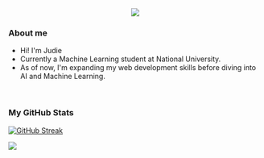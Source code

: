 
<div align="center">
  <img src="https://visitor-badge.laobi.icu/badge?page_id=j-archives.j-archives"/>
</div>

### About me
- Hi! I'm Judie
- Currently a Machine Learning student at National University.
- As of now, I'm expanding my web development skills before diving into AI and Machine Learning.
<br>


### My GitHub Stats

<a href="https://git.io/streak-stats"><img src="https://github-readme-streak-stats.herokuapp.com?user=j-archives" alt="GitHub Streak" /></a>

<a href="http://www.github.com/j-archives"><img src="https://github-readme-stats.vercel.app/api?username=j-archives&theme=graywhite&show_icons=true&hide_border=false&count_private=true"></a>
